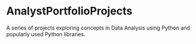 # AnalystPortfolioProjects
A series of projects exploring concepts in Data Analysis using Python and popularly used Python libraries. 
